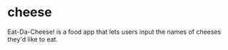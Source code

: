 # cheese
Eat-Da-Cheese! is a food app that lets users input the names of cheeses they'd like to eat.
